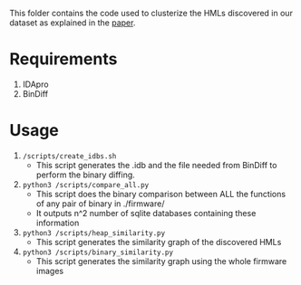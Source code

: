 This folder contains the code used to clusterize the HMLs discovered in our dataset as explained in the [paper](https://degrigis.github.io/bins/heapster.pdf).

# Requirements

1. IDApro 
2. BinDiff 

# Usage

1. `/scripts/create_idbs.sh`
   * This script generates the .idb and the file needed from BinDiff to perform the binary diffing.
2. `python3 /scripts/compare_all.py` 
   * This script does the binary comparison between ALL the functions of any pair of binary in ./firmware/
   * It outputs n^2 number of sqlite databases containing these information
3. `python3 /scripts/heap_similarity.py` 
   * This script generates the similarity graph of the discovered HMLs
4. `python3 /scripts/binary_similarity.py`
   * This script generates the similarity graph using the whole firmware images 